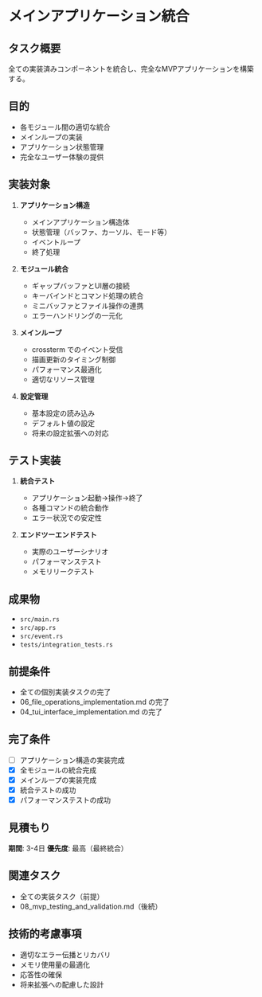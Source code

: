 # メインアプリケーション統合

## タスク概要
全ての実装済みコンポーネントを統合し、完全なMVPアプリケーションを構築する。

## 目的
- 各モジュール間の適切な統合
- メインループの実装
- アプリケーション状態管理
- 完全なユーザー体験の提供

## 実装対象
1. **アプリケーション構造**
   - メインアプリケーション構造体
   - 状態管理（バッファ、カーソル、モード等）
   - イベントループ
   - 終了処理

2. **モジュール統合**
   - ギャップバッファとUI層の接続
   - キーバインドとコマンド処理の統合
   - ミニバッファとファイル操作の連携
   - エラーハンドリングの一元化

3. **メインループ**
   - crossterm でのイベント受信
   - 描画更新のタイミング制御
   - パフォーマンス最適化
   - 適切なリソース管理

4. **設定管理**
   - 基本設定の読み込み
   - デフォルト値の設定
   - 将来の設定拡張への対応

## テスト実装
1. **統合テスト**
   - アプリケーション起動→操作→終了
   - 各種コマンドの統合動作
   - エラー状況での安定性

2. **エンドツーエンドテスト**
   - 実際のユーザーシナリオ
   - パフォーマンステスト
   - メモリリークテスト

## 成果物
- `src/main.rs`
- `src/app.rs`
- `src/event.rs`
- `tests/integration_tests.rs`

## 前提条件
- 全ての個別実装タスクの完了
- 06_file_operations_implementation.md の完了
- 04_tui_interface_implementation.md の完了

## 完了条件
- [ ] アプリケーション構造の実装完成
- [x] 全モジュールの統合完成
- [x] メインループの実装完成
- [x] 統合テストの成功
- [x] パフォーマンステストの成功

## 見積もり
**期間**: 3-4日
**優先度**: 最高（最終統合）

## 関連タスク
- 全ての実装タスク（前提）
- 08_mvp_testing_and_validation.md（後続）

## 技術的考慮事項
- 適切なエラー伝播とリカバリ
- メモリ使用量の最適化
- 応答性の確保
- 将来拡張への配慮した設計
